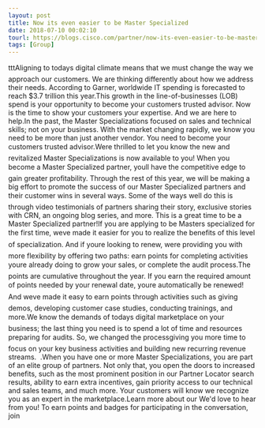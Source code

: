 ```yaml
---
layout: post
title: Now its even easier to be Master Specialized
date: 2018-07-10 00:02:10
tourl: https://blogs.cisco.com/partner/now-its-even-easier-to-be-master-specialized
tags: [Group]
---
```

tttAligning to todays digital climate means that we must change the way we approach our customers. We are thinking differently about how we address their needs. According to Garner, worldwide IT spending is forecasted to reach $3.7 trillion this year.This growth in the line-of-businesses (LOB) spend is your opportunity to become your customers trusted advisor. Now is the time to show your customers your expertise. And we are here to help.In the past, the Master Specializations focused on sales and technical skills; not on your business. With the market changing rapidly, we know you need to be more than just another vendor. You need to become your customers trusted advisor.Were thrilled to let you know the new and revitalized Master Specializations is now available to you! When you become a Master Specialized partner, youll have the competitive edge to gain greater profitability. Through the rest of this year, we will be making a big effort to promote the success of our Master Specialized partners and their customer wins in several ways. Some of the ways well do this is through video testimonials of partners sharing their story, exclusive stories with CRN, an ongoing blog series, and more. This is a great time to be a Master Specialized partner!If you are applying to be Masters specialized for the first time, weve made it easier for you to realize the benefits of this level of specialization. And if youre looking to renew, were providing you with more flexibility by offering two paths: earn points for completing activities youre already doing to grow your sales, or complete the audit process.The points are cumulative throughout the year. If you earn the required amount of points needed by your renewal date, youre automatically be renewed! And weve made it easy to earn points through activities such as giving demos, developing customer case studies, conducting trainings, and more.We know the demands of todays digital marketplace on your business; the last thing you need is to spend a lot of time and resources preparing for audits. So, we changed the processgiving you more time to focus on your key business activities and building new recurring revenue streams.  .When you have one or more Master Specializations, you are part of an elite group of partners. Not only that, you open the doors to increased benefits, such as the most prominent position in our Partner Locator search results, ability to earn extra incentives, gain priority access to our technical and sales teams, and much more. Your customers will know we recognize you as an expert in the marketplace.Learn more about our We'd love to hear from you! To earn points and badges for participating in the conversation, join 